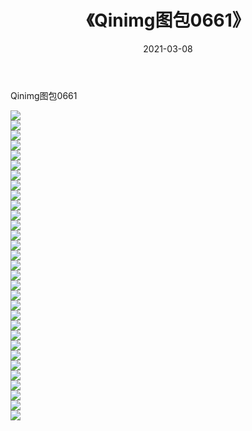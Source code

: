 ﻿---
layout: post
title:  《Qinimg图包0661》
date:   2021-03-08
img: http://imgx.orgx.ga/Qinimg图包/Qinimg图包0661/000.jpg
categories: [美女, 清纯, 唯美]
---

Qinimg图包0661

 ![](http://imgx.orgx.ga/Qinimg图包/Qinimg图包0661/001.jpg) <br>![](http://imgx.orgx.ga/Qinimg图包/Qinimg图包0661/002.jpg) <br>![](http://imgx.orgx.ga/Qinimg图包/Qinimg图包0661/003.jpg) <br>![](http://imgx.orgx.ga/Qinimg图包/Qinimg图包0661/004.jpg) <br>![](http://imgx.orgx.ga/Qinimg图包/Qinimg图包0661/005.jpg) <br>![](http://imgx.orgx.ga/Qinimg图包/Qinimg图包0661/006.jpg) <br>![](http://imgx.orgx.ga/Qinimg图包/Qinimg图包0661/007.jpg) <br>![](http://imgx.orgx.ga/Qinimg图包/Qinimg图包0661/008.jpg) <br>![](http://imgx.orgx.ga/Qinimg图包/Qinimg图包0661/009.jpg) <br>![](http://imgx.orgx.ga/Qinimg图包/Qinimg图包0661/010.jpg) <br>![](http://imgx.orgx.ga/Qinimg图包/Qinimg图包0661/011.jpg) <br>![](http://imgx.orgx.ga/Qinimg图包/Qinimg图包0661/012.jpg) <br>![](http://imgx.orgx.ga/Qinimg图包/Qinimg图包0661/013.jpg) <br>![](http://imgx.orgx.ga/Qinimg图包/Qinimg图包0661/014.jpg) <br>![](http://imgx.orgx.ga/Qinimg图包/Qinimg图包0661/015.jpg) <br>![](http://imgx.orgx.ga/Qinimg图包/Qinimg图包0661/016.jpg) <br>![](http://imgx.orgx.ga/Qinimg图包/Qinimg图包0661/017.jpg) <br>![](http://imgx.orgx.ga/Qinimg图包/Qinimg图包0661/018.jpg) <br>![](http://imgx.orgx.ga/Qinimg图包/Qinimg图包0661/019.jpg) <br>![](http://imgx.orgx.ga/Qinimg图包/Qinimg图包0661/020.jpg) <br>![](http://imgx.orgx.ga/Qinimg图包/Qinimg图包0661/021.jpg) <br>![](http://imgx.orgx.ga/Qinimg图包/Qinimg图包0661/022.jpg) <br>![](http://imgx.orgx.ga/Qinimg图包/Qinimg图包0661/023.jpg) <br>![](http://imgx.orgx.ga/Qinimg图包/Qinimg图包0661/024.jpg) <br>![](http://imgx.orgx.ga/Qinimg图包/Qinimg图包0661/025.jpg) <br>![](http://imgx.orgx.ga/Qinimg图包/Qinimg图包0661/026.jpg) <br>![](http://imgx.orgx.ga/Qinimg图包/Qinimg图包0661/027.jpg) <br>![](http://imgx.orgx.ga/Qinimg图包/Qinimg图包0661/028.jpg) <br>![](http://imgx.orgx.ga/Qinimg图包/Qinimg图包0661/029.jpg) <br>![](http://imgx.orgx.ga/Qinimg图包/Qinimg图包0661/030.jpg) <br>![](http://imgx.orgx.ga/Qinimg图包/Qinimg图包0661/031.jpg) <br>